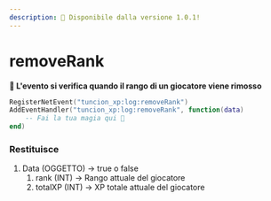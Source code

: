 ```yaml
---
description: 🔧 Disponibile dalla versione 1.0.1!
---
```


# removeRank

**📢 L'evento si verifica quando il rango di un giocatore viene rimosso**

```lua
RegisterNetEvent("tuncion_xp:log:removeRank")
AddEventHandler("tuncion_xp:log:removeRank", function(data)
    -- Fai la tua magia qui 💫
end)
```

### Restituisce

1. Data <span className="color-blue">(OGGETTO)</span> <span className="color-orange">-> true o false</span>
   1. rank <span className="color-blue">(INT)</span> <span className="color-orange">-> Rango attuale del giocatore</span>
   2. totalXP <span className="color-blue">(INT)</span> <span className="color-orange">-> XP totale attuale del giocatore</span>